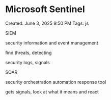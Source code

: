# Microsoft Sentinel

Created: June 3, 2025 9:50 PM
Tags: js

SIEM

security information and event management

find threats, detecting

security logs, signals

SOAR

security orchestration automation response tool

gets signals, look at what it means and react
